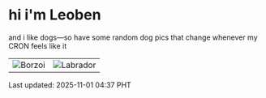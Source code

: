 # hi i'm Leoben

and i like dogs—so have some random dog pics that change whenever my CRON feels like it

|  |  |
|--------|----------|
| ![Borzoi](https://random-dog-vercel.vercel.app/api/random-borzoi?v=1761943023) | ![Labrador](https://random-dog-vercel.vercel.app/api/random-labrador?v=1761943023) |

Last updated: 2025-11-01 04:37 PHT

